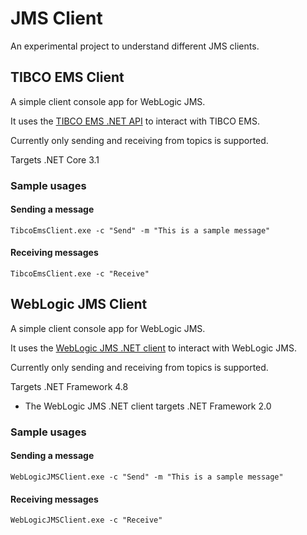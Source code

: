 # JMS Client

An experimental project to understand different JMS clients.

## TIBCO EMS Client

A simple client console app for WebLogic JMS.

It uses the [TIBCO EMS .NET API](https://docs.tibco.com/pub/ems/8.6.0/doc/html/api/dotnetdoc/html/namespace_t_i_b_c_o_1_1_e_m_s.html) to interact with TIBCO EMS.

Currently only sending and receiving from topics is supported.

Targets .NET Core 3.1

### Sample usages

#### Sending a message

```
TibcoEmsClient.exe -c "Send" -m "This is a sample message"
```

#### Receiving messages

```
TibcoEmsClient.exe -c "Receive"
```

## WebLogic JMS Client

A simple client console app for WebLogic JMS.

It uses the [WebLogic JMS .NET client](https://docs.oracle.com/cd/E24329_01/web.1211/e24386/toc.htm) to interact with WebLogic JMS.

Currently only sending and receiving from topics is supported.

Targets .NET Framework 4.8
* The WebLogic JMS .NET client targets .NET Framework 2.0

### Sample usages

#### Sending a message

```
WebLogicJMSClient.exe -c "Send" -m "This is a sample message"
```

#### Receiving messages

```
WebLogicJMSClient.exe -c "Receive"
```
